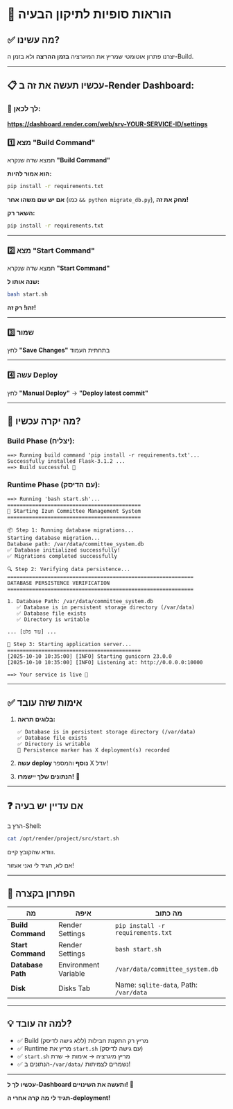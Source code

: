 # 🎯 הוראות סופיות לתיקון הבעיה

## ✅ מה עשינו?

יצרנו פתרון אוטומטי שמריץ את המיגרציה **בזמן ההרצה** ולא בזמן ה-Build.

---

## 📋 עכשיו תעשה את זה ב-Render Dashboard:

### 🔗 לך לכאן:
**https://dashboard.render.com/web/srv-YOUR-SERVICE-ID/settings**

### 1️⃣ מצא "Build Command"

תמצא שדה שנקרא **"Build Command"**

**הוא אמור להיות:**
```bash
pip install -r requirements.txt
```

**אם יש שם משהו אחר** (כמו `&& python migrate_db.py`), **מחק את זה!**

**השאר רק:**
```bash
pip install -r requirements.txt
```

---

### 2️⃣ מצא "Start Command"

תמצא שדה שנקרא **"Start Command"**

**שנה אותו ל:**
```bash
bash start.sh
```

**זהו! רק זה!**

---

### 3️⃣ שמור

לחץ **"Save Changes"** בתחתית העמוד

---

### 4️⃣ עשה Deploy

לחץ **"Manual Deploy"** → **"Deploy latest commit"**

---

## 🎉 מה יקרה עכשיו?

### Build Phase (יצליח):
```
==> Running build command 'pip install -r requirements.txt'...
Successfully installed Flask-3.1.2 ...
==> Build successful 🎉
```

### Runtime Phase (עם הדיסק):
```
==> Running 'bash start.sh'...
===========================================
🚀 Starting Izun Committee Management System
===========================================

📦 Step 1: Running database migrations...
Starting database migration...
Database path: /var/data/committee_system.db
✅ Database initialized successfully!
✅ Migrations completed successfully

🔍 Step 2: Verifying data persistence...
============================================================
DATABASE PERSISTENCE VERIFICATION
============================================================

1. Database Path: /var/data/committee_system.db
   ✅ Database is in persistent storage directory (/var/data)
   ✅ Database file exists
   ✅ Directory is writable
   
... [עוד פלט] ...

🌟 Step 3: Starting application server...
===========================================
[2025-10-10 10:35:00] [INFO] Starting gunicorn 23.0.0
[2025-10-10 10:35:00] [INFO] Listening at: http://0.0.0.0:10000

==> Your service is live 🎉
```

---

## ✅ אימות שזה עובד

1. **בלוגים תראה:**
   ```
   ✅ Database is in persistent storage directory (/var/data)
   ✅ Database file exists
   ✅ Directory is writable
   📝 Persistence marker has X deployment(s) recorded
   ```

2. **עשה deploy נוסף** והמספר X יגדל!

3. **הנתונים שלך יישמרו!** 🎉

---

## ❓ אם עדיין יש בעיה

הרץ ב-Shell:
```bash
cat /opt/render/project/src/start.sh
```

ווודא שהקובץ קיים.

אם לא, תגיד לי ואני אעזור!

---

## 🔑 הפתרון בקצרה

| מה | איפה | מה כתוב |
|----|------|---------|
| **Build Command** | Render Settings | `pip install -r requirements.txt` |
| **Start Command** | Render Settings | `bash start.sh` |
| **Database Path** | Environment Variable | `/var/data/committee_system.db` |
| **Disk** | Disks Tab | Name: `sqlite-data`, Path: `/var/data` |

---

## 💡 למה זה עובד?

- ✅ Build מריץ רק התקנת חבילות (ללא גישה לדיסק)
- ✅ Runtime מריץ את `start.sh` (עם גישה לדיסק)
- ✅ `start.sh` מריץ מיגרציה → אימות → שרת
- ✅ הנתונים ב-`/var/data/` נשמרים לצמיתות!

---

**עכשיו לך ל-Dashboard ותעשה את השינויים!** 🚀

**תגיד לי מה קרה אחרי ה-deployment!**

